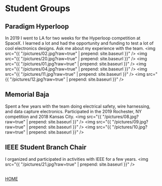 
# Student Groups

## Paradigm Hyperloop
In 2019 I went to LA for two weeks for the Hyperloop competition at SpaceX. I learned a lot and had the opportunity and funding to test a lot of cool electronics designs. Ask me about my experience with the team.
<img src="{{ "/pictures/02.jpg?raw=true" | prepend: site.baseurl }}" />
<img src="{{ "/pictures/20.jpg?raw=true" | prepend: site.baseurl }}" />
<img src="{{ "/pictures/01.jpg?raw=true" | prepend: site.baseurl }}" />
<img src="{{ "/pictures/04.jpg?raw=true" | prepend: site.baseurl }}" />
<img src="{{ "/pictures/11.jpg?raw=true" | prepend: site.baseurl }}" />
<img src="{{ "/pictures/12.jpg?raw=true" | prepend: site.baseurl }}" />


## Memorial Baja
Spent a few years with the team doing electrical safety, wire harnessing, and data capture electronics. Participated in the 2019 Rochester, NY competition and 2018 Kansas City.
<img src="{{ "/pictures/08.jpg?raw=true" | prepend: site.baseurl }}" />
<img src="{{ "/pictures/09.jpg?raw=true" | prepend: site.baseurl }}" />
<img src="{{ "/pictures/10.jpg?raw=true" | prepend: site.baseurl }}" />


## IEEE Student Branch Chair
I organized and participated in activities with IEEE for a few years.
<img src="{{ "/pictures/21.jpg?raw=true" | prepend: site.baseurl }}" />

<br><a href="http://mitchellstride.com/">HOME</a>
